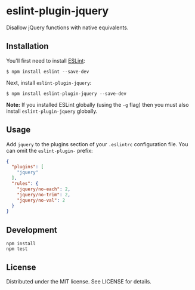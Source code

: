 # eslint-plugin-jquery

Disallow jQuery functions with native equivalents.

## Installation

You'll first need to install [ESLint](http://eslint.org):

```
$ npm install eslint --save-dev
```

Next, install `eslint-plugin-jquery`:

```
$ npm install eslint-plugin-jquery --save-dev
```

**Note:** If you installed ESLint globally (using the `-g` flag) then you must also install `eslint-plugin-jquery` globally.

## Usage

Add `jquery` to the plugins section of your `.eslintrc` configuration file. You can omit the `eslint-plugin-` prefix:

```json
{
  "plugins": [
    "jquery"
  ],
  "rules": {
    "jquery/no-each": 2,
    "jquery/no-trim": 2,
    "jquery/no-val": 2
  }
}
```

## Development

```
npm install
npm test
```

## License

Distributed under the MIT license. See LICENSE for details.
